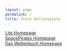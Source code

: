 ```yaml
---
layout: page
permalink: /
title: freie Rollenspiele
---
```


<div class="row row-cols-1 row-cols-md-2 g-4">
    <div class="col">
        <div class="card mb-3 bg-lite text-light h-100">
            <div class="card-body card-body-lite"></div>
            <div class="card-footer d-flex justify-content-center">
                <a href="https://lite.jcgames.de" class="text-light">Lite Homepage</a>
            </div>
        </div>
    </div>
    <div class="col">
        <div class="card mb-3 bg-spacepirates">
            <div class="card-body card-body-spacepirates"></div>
            <div class="card-footer d-flex justify-content-center">
                <a href="https://jcgames.de/spacepirates/" class="text-light">SpacePirates Homepage</a>
            </div>
        </div>
    </div>
    <div class="col">
        <div class="card mb-3 bg-weltenbuch">
            <div class="card-body card-body-weltenbuch"></div>
            <div class="card-footer d-flex justify-content-center">
                <a href="https://jcgames.de/weltenbuch/" class="text-light">Das Weltenbuch Homepage</a>
            </div>
        </div>
    </div>
</div>
